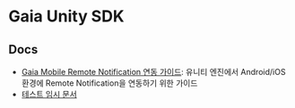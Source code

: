 # Gaia Unity SDK

## Docs

- [Gaia Mobile Remote Notification 연동 가이드](https://raw.githubusercontent.com/minsongbc/test-docs/refs/heads/master/test.md): 유니티 엔진에서 Android/iOS 환경에 Remote Notification을 연동하기 위한 가이드
- [테스트 임시 문서](https://raw.githubusercontent.com/minsongbc/test-docs/refs/heads/master/test1.md)
